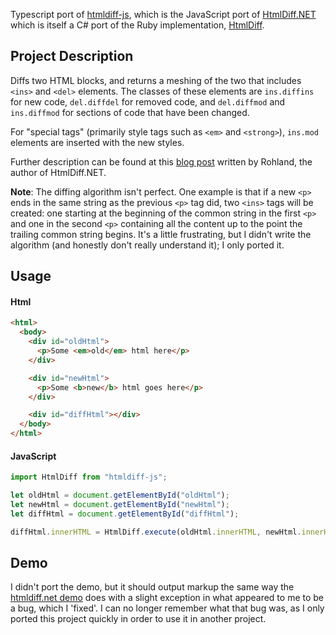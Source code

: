 Typescript port of [htmldiff-js](https://github.com/dfoverdx/htmldiff-js), which is the JavaScript port of [HtmlDiff.NET](https://github.com/Rohland/htmldiff.net) which is itself a C# port of the Ruby implementation, [HtmlDiff](https://github.com/myobie/htmldiff/).

## Project Description

Diffs two HTML blocks, and returns a meshing of the two that includes `<ins>` and `<del>` elements. The classes of these elements are `ins.diffins` for new code, `del.diffdel` for removed code, and `del.diffmod` and `ins.diffmod` for sections of code that have been changed.

For "special tags" (primarily style tags such as `<em>` and `<strong>`), `ins.mod` elements are inserted with the new styles.

Further description can be found at this [blog post](http://www.rohland.co.za/index.php/2009/10/31/csharp-html-diff-algorithm/) written by Rohland, the author of HtmlDiff.NET.

**Note**: The diffing algorithm isn't perfect. One example is that if a new `<p>` ends in the same string as the previous `<p>` tag did, two `<ins>` tags will be created: one starting at the beginning of the common string in the first `<p>` and one in the second `<p>` containing all the content up to the point the trailing common string begins. It's a little frustrating, but I didn't write the algorithm (and honestly don't really understand it); I only ported it.

## Usage

#### Html

```html
<html>
  <body>
    <div id="oldHtml">
      <p>Some <em>old</em> html here</p>
    </div>

    <div id="newHtml">
      <p>Some <b>new</b> html goes here</p>
    </div>

    <div id="diffHtml"></div>
  </body>
</html>
```

#### JavaScript

```javascript
import HtmlDiff from "htmldiff-js";

let oldHtml = document.getElementById("oldHtml");
let newHtml = document.getElementById("newHtml");
let diffHtml = document.getElementById("diffHtml");

diffHtml.innerHTML = HtmlDiff.execute(oldHtml.innerHTML, newHtml.innerHTML);
```

## Demo

I didn't port the demo, but it should output markup the same way the [htmldiff.net demo](https://github.com/Rohland/htmldiff.net/tree/master/Demo) does with a slight exception in what appeared to me to be a bug, which I 'fixed'. I can no longer remember what that bug was, as I only ported this project quickly in order to use it in another project.
